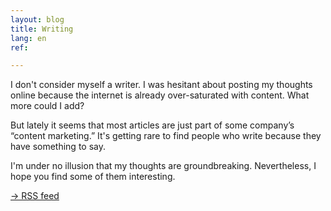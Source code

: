 ```yaml
---
layout: blog
title: Writing
lang: en
ref: 

---
```

I don't consider myself a writer. I was hesitant about posting my thoughts online because the internet is already over-saturated with content. What more could I add?

But lately it seems that most articles are just part of some company’s “content marketing.” It's getting rare to find people who write because they have something to say.

I'm under no illusion that my thoughts are groundbreaking. Nevertheless, I hope you find some of them interesting.

[→ RSS feed](/feed.xml)